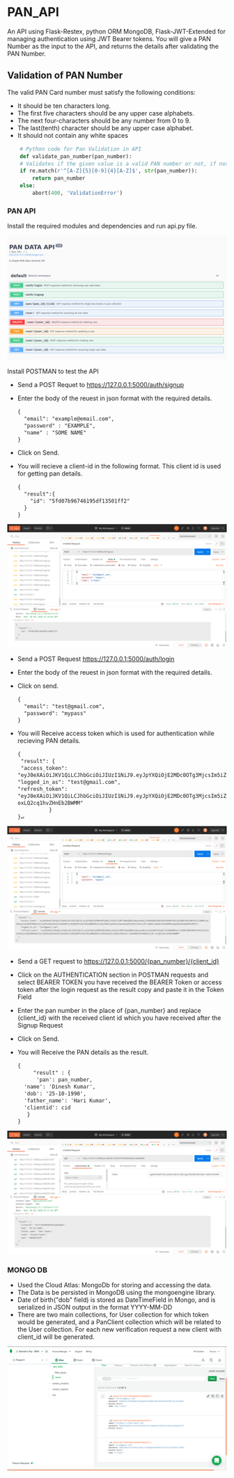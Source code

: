 # PAN_API
An API using Flask-Restex, python ORM MongoDB, Flask-JWT-Extended for managing authentication using JWT Bearer tokens.
You will give a PAN Number as the input to the API, and returns the details after validating the PAN Number.

## Validation of PAN Number ##
The valid PAN Card number must satisfy the following conditions: 


  *  It should be ten characters long.
  *  The first five characters should be any upper case alphabets.
  *  The next four-characters should be any number from 0 to 9.
  *  The last(tenth) character should be any upper case alphabet.
  *  It should not contain any white spaces

```python
    # Python code for Pan Validation in API
    def validate_pan_number(pan_number):
    # Validates if the given value is a valid PAN number or not, if not raise ValidationError
    if re.match(r'^[A-Z]{5}[0-9]{4}[A-Z]$', str(pan_number)):
        return pan_number
    else:
        abort(400, 'ValidationError')
```
### PAN API ###

Install the required modules and dependencies and run api.py file.

![IMG](https://github.com/sar1kumar/PAN_API/blob/main/pics/Screenshot_2020-12-09%20PAN%20DATA%20API.png)

Install POSTMAN to test the API

* Send a POST Requet to https://127.0.0.1:5000/auth/signup
* Enter the body of the reuest in json format with the required details.
      
      {
        "email": "example@email.com",
        "password" : "EXAMPLE",
        "name" : "SOME NAME"
      }
* Click on Send.
* You will recieve a client-id in the following format. This client id is used for getting pan details.

      {
        "result":{
          "id": "5fd07b96746195df13501ff2"
        }
      }
      
![IMG](https://github.com/sar1kumar/PAN_API/blob/main/pics/Screenshot%20from%202020-12-09%2012-54-13.png)


* Send a POST Request https://127.0.0.1:5000/auth/login
* Enter the body of the reuest in json format with the required details.
* Click on send.

      {    
        "email": "test@gmail.com",
        "password": "mypass"        
      }
* You will Receive access token which is used for authentication while recieving PAN details.

      {
       "result": {
       "access_token": "eyJ0eXAiOiJKV1QiLCJhbGciOiJIUzI1NiJ9.eyJpYXQiOjE2MDc0OTg3MjcsIm5iZiI6MTYwNzQ5ODcyNywianRpIjoiMDkwMGI2OGUtN2ZkOS00YzNlLWJjNGEtMzdjMmViNTcxZWMwIiwiZXhwIjoxNjA3OTMwNzI3LCJpZGVudGl0eSI6IjVmZDA3Yjk2NzQ2MTk1ZGYxMzUwMWZmMiIsImZyZXNoIjpmYWxzZSwidHlwZSI6ImFjY2VzcyJ9.SVpN2scwPp8v7WsOZ8MSeo2gZSNle65eRyM8k4fNPsI", 
      "logged_in_as": "test@gmail.com", 
      "refresh_token": "eyJ0eXAiOiJKV1QiLCJhbGciOiJIUzI1NiJ9.eyJpYXQiOjE2MDc0OTg3MjcsIm5iZiI6MTYwNzQ5ODcyNywianRpIjoiNzU3N2Y4ZjQtYTdlNS00MDUzLTllNDEtOWM3ZWFkOTVmYjVkIiwiZXhwIjoxNjEwMDkwNzI3LCJpZGVudGl0eSI6IjVmZDA3Yjk2NzQ2MTk1ZGYxMzUwMWZmMiIsInR5cGUiOiJyZWZyZXNoIn0.c4SvW3KDIlNn5bWhCpTjZC-oxLQ2cq1hvZHnEb2BWMM"
                }
      }↵

![IMG](https://github.com/sar1kumar/PAN_API/blob/main/pics/Screenshot%20from%202020-12-09%2012-55-40.png)

* Send a GET request to https://127.0.0.1:5000/{pan_number}/{client_id}
* Click on the AUTHENTICATION section in POSTMAN requests and select BEARER TOKEN you have received the BEARER Token or access token after the login request as the result copy and paste it in the Token Field
* Enter the pan number in the place of {pan_number} and replace {client_id} with the received client id which you have received after the Signup Request
* Click on Send.
* You will Receive the PAN details as the result.
      
      {
           "result" : {
            'pan': pan_number,
        'name': 'Dinesh Kumar',
        'dob': '25-10-1990',
        'father_name': 'Hari Kumar',
        'clientid': cid
         }
      }

![IMG](https://github.com/sar1kumar/PAN_API/blob/main/pics/Screenshot%20from%202020-12-09%2012-50-54.png)


### MONGO DB ###

* Used the Cloud Atlas: MongoDb for storing and accessing the data.
* The Data is be persisted in MongoDB using the mongoengine library.
* Date of birth("dob" field) is stored as DateTimeField in Mongo, and is serialized in JSON output in the format YYYY-MM-DD
* There are two main collections, for User collection for which token would be generated, and a PanClient collection which will be related to the User collection. For each new verification request a new client with client_id will be generated.

![IMG](https://github.com/sar1kumar/PAN_API/blob/main/pics/Screenshot%20from%202020-12-09%2013-25-34.png)
